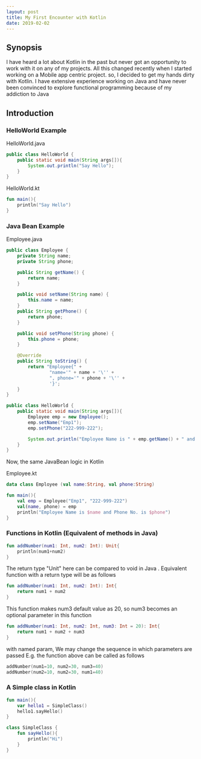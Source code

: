 ```yaml
---
layout: post
title: My First Encounter with Kotlin
date: 2019-02-02
---
```


## Synopsis
I have heard a lot about Kotlin in the past but never got an opportunity to work with it on any of my projects. All this changed recently when I started working on a Mobile app centric project. so, I decided to get my hands dirty with Kotlin. I have extensive experience working on Java and have never been convinced to explore functional programming because of my addiction to Java

## Introduction
### HelloWorld Example

HelloWorld.java
``` java
public class HelloWorld {
    public static void main(String args[]){
        System.out.println("Say Hello");
    }
}
```
HelloWorld.kt
``` kotlin
fun main(){
    println("Say Hello")
}
```
### Java Bean Example
Employee.java
``` java
public class Employee {
    private String name;
    private String phone;

    public String getName() {
        return name;
    }

    public void setName(String name) {
        this.name = name;
    }
    public String getPhone() {
        return phone;
    }

    public void setPhone(String phone) {
        this.phone = phone;
    }

    @Override
    public String toString() {
        return "Employee{" +
                "name='" + name + '\'' +
                ", phone='" + phone + '\'' +
                '}';
    }
}
```
``` java
public class HelloWorld {
    public static void main(String args[]){
        Employee emp = new Employee();
        emp.setName("Emp1");
        emp.setPhone("222-999-222");

        System.out.println("Employee Name is " + emp.getName() + " and Phone No. is " + emp.getPhone());
    }
}
```
Now, the same JavaBean logic in Kotlin

Employee.kt
``` kotlin
data class Employee (val name:String, val phone:String)
```
``` kotlin
fun main(){
    val emp = Employee("Emp1", "222-999-222")
    val(name, phone) = emp
    println("Employee Name is $name and Phone No. is $phone")
}
```

### Functions in Kotlin (Equivalent of methods in Java)
``` kotlin
fun addNumber(num1: Int, num2: Int): Unit{
    println(num1+num2)
}
```
The return type "Unit" here can be compared to void in Java
. Equivalent function with a return type will be as follows
``` kotlin
fun addNumber(num1: Int, num2: Int): Int{
    return num1 + num2
}
```
This function makes num3 default value as 20, so num3 becomes an optional parameter in this function
```kotlin
fun addNumber(num1: Int, num2: Int, num3: Int = 20): Int{
    return num1 + num2 + num3
}
```
with named param, We may change the sequence in which parameters are passed
E.g. the function above can be called as follows

```kotlin
addNumber(num1=10, num2=30, num3=40)
addNumber(num2=10, num2=30, num1=40)
```

### A Simple class in Kotlin

``` kotlin
fun main(){
    var hello1 = SimpleClass()
    hello1.sayHello()
}

class SimpleClass {
    fun sayHello(){
        println("Hi")
    }
}
```